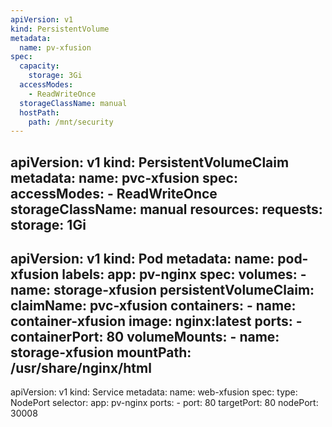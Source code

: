 ```yaml
---
apiVersion: v1
kind: PersistentVolume
metadata:
  name: pv-xfusion
spec:
  capacity:
    storage: 3Gi
  accessModes:
    - ReadWriteOnce
  storageClassName: manual
  hostPath:
    path: /mnt/security
---
```

apiVersion: v1
kind: PersistentVolumeClaim
metadata:
  name: pvc-xfusion
spec:
  accessModes:
    - ReadWriteOnce
  storageClassName: manual
  resources:
    requests:
      storage: 1Gi
---
apiVersion: v1
kind: Pod
metadata:
  name: pod-xfusion
  labels:
    app: pv-nginx
spec:
  volumes:
    - name: storage-xfusion
      persistentVolumeClaim:
        claimName: pvc-xfusion
  containers:
    - name: container-xfusion
      image: nginx:latest
      ports:
        - containerPort: 80
      volumeMounts:
        - name: storage-xfusion
          mountPath:  /usr/share/nginx/html
--- 
apiVersion: v1 
kind: Service 
metadata: 
  name: web-xfusion
spec: 
   type: NodePort 
   selector: 
     app: pv-nginx
   ports: 
     - port: 80 
       targetPort: 80 
       nodePort: 30008